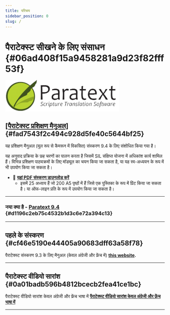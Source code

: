 ```yaml
---
title: परिचय
sidebar_position: 0
slug: /
---
```




# पैराटेक्स्ट सीखने के लिए संसाधन {#06ad408f15a9458281a9d23f82fff53f}


![](./415098770.png)


## [[पैराटेक्स्ट प्रशिक्षण मैनुअल]](/Overview) {#fad7543f2c494c928d5fe40c5644bf25}


यह प्रशिक्षण मैनुअल (मूल रूप से कैमरून में विकसित) संस्करण 9.4 के लिए संशोधित किया गया है।


यह अनुवाद प्रक्रिया के छह चरणों का पालन करता है जिसमें SIL संक्षिप्त योजना में अधिकांश कार्य शामिल हैं। विभिन्न प्रशिक्षण पाठ्यक्रमों के लिए मॉड्यूल का चयन किया जा सकता है, या यह स्व-अध्ययन के रूप में भी उपयोग किया जा सकता है।

- 📖 [**यहां PDF संस्करण डाउनलोड करें**](https://manual.paratext.org/downloads/Ptx-man-a5-en-9.4.pdf)
    - इसमें 25 अध्याय हैं जो 200 A5 पृष्ठों में हैं जिसे एक पुस्तिका के रूप में प्रिंट किया जा सकता है। या ऑफ-लाइन प्रति के रूप में उपयोग किया जा सकता है।

---


### नया क्या है - [Paratext 9.4](/f293059a-b12b-485f-8d5b-bfd1ca114a8b) {#d1196c2eb75c4532b1d3c6e72a394c13}


---


## पहले के संस्करण {#cf46e5190e44405a90683dff63a58f78}


पैराटेक्स्ट संस्करण 9.3 के लिए मैनुअल (केवल अंग्रेजी और फ्रेंच में) [**this website**](https://jennibeadle.github.io/paratextmanversions/)**.**


---


## पैराटेक्स्ट वीडियो सारांश {#0a01badb596b4812bcecb2fea41ce1bc}


पैराटेक्स्ट वीडियो सारांश केवल अंग्रेजी और फ्रेंच भाषा में [**पैराटेक्स्ट वीडियो सारांश केवल अंग्रेजी और फ्रेंच भाषा में**](https://jennibeadle.github.io/paratext-vidsum/)


---

